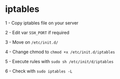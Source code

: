 # iptables

1 - Copy iptables file on your server

2 - Edit var ```SSH_PORT``` if required

3 - Move on ```/etc/init.d/```

4 - Change chmod to ```chmod +x /etc/init.d/iptables```

5 - Execute rules with ```sudo sh /etc/init/d/iptables```

6 - Check with ```sudo iptables -L```
